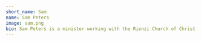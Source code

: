 ```yaml
---
short_name: Sam
name: Sam Peters
image: sam.png
bio: Sam Peters is a minister working with the Rienzi Church of Christ
---
```


